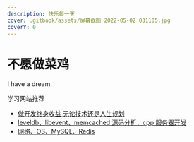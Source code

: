 ```yaml
---
description: 快乐每一天
cover: .gitbook/assets/屏幕截图 2022-05-02 031105.jpg
coverY: 0
---
```


# 不愿做菜鸡

I have a dream.

学习网站推荐

- [做开发终身收益 无论技术还是人生规划](https://balloonwj.github.io/cpp-guide-web/)
- [leveldb、libevent、memcached 源码分析，cpp 服务器开发](https://cppguide.cn/)
- [网络、OS、MySQL、Redis](https://xiaolincoding.com/)
